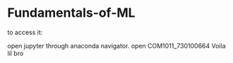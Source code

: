 # Fundamentals-of-ML


to access it: 

open jupyter through anaconda navigator.
open COM1011_730100664
Voila lil bro

